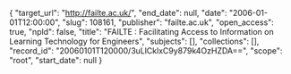 {
  "target_url": "http://failte.ac.uk/", 
  "end_date": null, 
  "date": "2006-01-01T12:00:00", 
  "slug": 108161, 
  "publisher": "failte.ac.uk", 
  "open_access": true, 
  "npld": false, 
  "title": "FAILTE : Facilitating Access to Information on Learning Technology for Engineers", 
  "subjects": [], 
  "collections": [], 
  "record_id": "20060101T120000/3uLlCklxC9y879k4OzHZDA==", 
  "scope": "root", 
  "start_date": null
}

